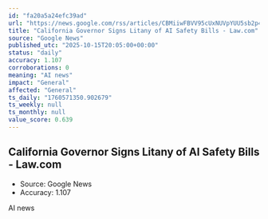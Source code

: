 ```yaml
---
id: "fa20a5a24efc39ad"
url: "https://news.google.com/rss/articles/CBMiiwFBVV95cUxNUVpYUU5sb2p4a1hQSnhNcjh1M1JXczlfdXFrWi0wdVc4QW9hV204ZE95TDdfVlM4UU1GRVVPNE4xc21yMjRDbkNjZWU1THJDdDYyU3k4Y2NjaXZBdE9zeVo3Q09Nb1hvdzExR0drWi0yZGRTZlhCeElNN3R4OW01Tm0tQllvWmNMZGhR?oc=5"
title: "California Governor Signs Litany of AI Safety Bills - Law.com"
source: "Google News"
published_utc: "2025-10-15T20:05:00+00:00"
status: "daily"
accuracy: 1.107
corroborations: 0
meaning: "AI news"
impact: "General"
affected: "General"
ts_daily: "1760571350.902679"
ts_weekly: null
ts_monthly: null
value_score: 0.639
---
```

## California Governor Signs Litany of AI Safety Bills - Law.com

- Source: Google News
- Accuracy: 1.107

AI news

